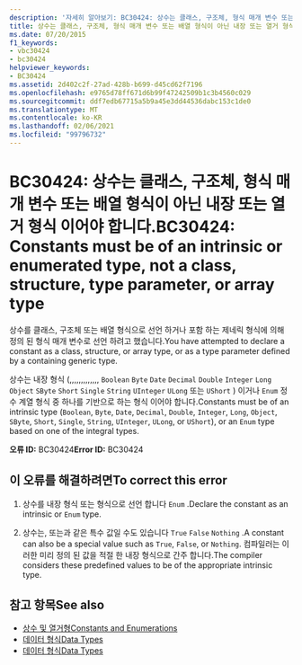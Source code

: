 ```yaml
---
description: '자세히 알아보기: BC30424: 상수는 클래스, 구조체, 형식 매개 변수 또는 배열 형식이 아닌 내장 또는 열거 형식 이어야 합니다.'
title: 상수는 클래스, 구조체, 형식 매개 변수 또는 배열 형식이 아닌 내장 또는 열거 형식이어야 합니다.
ms.date: 07/20/2015
f1_keywords:
- vbc30424
- bc30424
helpviewer_keywords:
- BC30424
ms.assetid: 2d402c2f-27ad-428b-b699-d45cd62f7196
ms.openlocfilehash: e9765d78ff671d6b99f47242509b1c3b4560c029
ms.sourcegitcommit: ddf7edb67715a5b9a45e3dd44536dabc153c1de0
ms.translationtype: MT
ms.contentlocale: ko-KR
ms.lasthandoff: 02/06/2021
ms.locfileid: "99796732"
---
```

# <a name="bc30424-constants-must-be-of-an-intrinsic-or-enumerated-type-not-a-class-structure-type-parameter-or-array-type"></a><span data-ttu-id="f4e44-103">BC30424: 상수는 클래스, 구조체, 형식 매개 변수 또는 배열 형식이 아닌 내장 또는 열거 형식 이어야 합니다.</span><span class="sxs-lookup"><span data-stu-id="f4e44-103">BC30424: Constants must be of an intrinsic or enumerated type, not a class, structure, type parameter, or array type</span></span>

<span data-ttu-id="f4e44-104">상수를 클래스, 구조체 또는 배열 형식으로 선언 하거나 포함 하는 제네릭 형식에 의해 정의 된 형식 매개 변수로 선언 하려고 했습니다.</span><span class="sxs-lookup"><span data-stu-id="f4e44-104">You have attempted to declare a constant as a class, structure, or array type, or as a type parameter defined by a containing generic type.</span></span>

 <span data-ttu-id="f4e44-105">상수는 내장 형식 (,,,,,,,,,,,,, `Boolean` `Byte` `Date` `Decimal` `Double` `Integer` `Long` `Object` `SByte` `Short` `Single` `String` `UInteger` `ULong` 또는 `UShort` ) 이거나 `Enum` 정수 계열 형식 중 하나를 기반으로 하는 형식 이어야 합니다.</span><span class="sxs-lookup"><span data-stu-id="f4e44-105">Constants must be of an intrinsic type (`Boolean`, `Byte`, `Date`, `Decimal`, `Double`, `Integer`, `Long`, `Object`, `SByte`, `Short`, `Single`, `String`, `UInteger`, `ULong`, or `UShort`), or an `Enum` type based on one of the integral types.</span></span>

 <span data-ttu-id="f4e44-106">**오류 ID:** BC30424</span><span class="sxs-lookup"><span data-stu-id="f4e44-106">**Error ID:** BC30424</span></span>

## <a name="to-correct-this-error"></a><span data-ttu-id="f4e44-107">이 오류를 해결하려면</span><span class="sxs-lookup"><span data-stu-id="f4e44-107">To correct this error</span></span>

1. <span data-ttu-id="f4e44-108">상수를 내장 형식 또는 형식으로 선언 합니다 `Enum` .</span><span class="sxs-lookup"><span data-stu-id="f4e44-108">Declare the constant as an intrinsic or `Enum` type.</span></span>

2. <span data-ttu-id="f4e44-109">상수는, 또는과 같은 특수 값일 수도 있습니다 `True` `False` `Nothing` .</span><span class="sxs-lookup"><span data-stu-id="f4e44-109">A constant can also be a special value such as `True`, `False`, or `Nothing`.</span></span> <span data-ttu-id="f4e44-110">컴파일러는 이러한 미리 정의 된 값을 적절 한 내장 형식으로 간주 합니다.</span><span class="sxs-lookup"><span data-stu-id="f4e44-110">The compiler considers these predefined values to be of the appropriate intrinsic type.</span></span>

## <a name="see-also"></a><span data-ttu-id="f4e44-111">참고 항목</span><span class="sxs-lookup"><span data-stu-id="f4e44-111">See also</span></span>

- [<span data-ttu-id="f4e44-112">상수 및 열거형</span><span class="sxs-lookup"><span data-stu-id="f4e44-112">Constants and Enumerations</span></span>](../constants-and-enumerations.md)
- [<span data-ttu-id="f4e44-113">데이터 형식</span><span class="sxs-lookup"><span data-stu-id="f4e44-113">Data Types</span></span>](../../programming-guide/language-features/data-types/index.md)
- [<span data-ttu-id="f4e44-114">데이터 형식</span><span class="sxs-lookup"><span data-stu-id="f4e44-114">Data Types</span></span>](../data-types/index.md)
